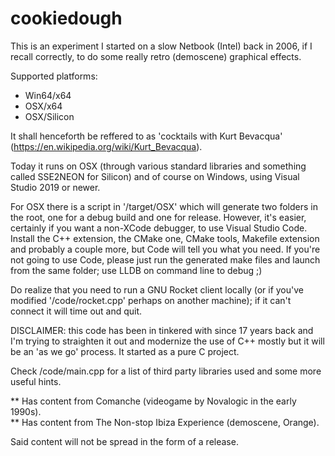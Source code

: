 # cookiedough

This is an experiment I started on a slow Netbook (Intel) back in 2006, if I recall correctly, to do some really retro
(demoscene) graphical effects. 

Supported platforms:
- Win64/x64
- OSX/x64
- OSX/Silicon

It shall henceforth be reffered to as 'cocktails with Kurt Bevacqua' (https://en.wikipedia.org/wiki/Kurt_Bevacqua).

Today it runs on OSX (through various standard libraries and something called SSE2NEON for Silicon) and of course on Windows, 
using Visual Studio 2019 or newer.

For OSX there is a script in '/target/OSX' which will generate two folders in the root, one for a debug build and one
for release. However, it's easier, certainly if you want a non-XCode debugger, to use Visual Studio Code. Install the
C++ extension, the CMake one, CMake tools, Makefile extension and probably a couple more, but Code will tell you what you
need. If you're not going to use Code, please just run the generated make files and launch from the same folder; use
LLDB on command line to debug ;)

Do realize that you need to run a GNU Rocket client locally (or if you've modified '/code/rocket.cpp' perhaps on another
machine); if it can't connect it will time out and quit.

DISCLAIMER: this code has been in tinkered with since 17 years back and I'm trying to straighten it out and modernize
the use of C++ mostly but it will be an 'as we go' process. It started as a pure C project.

Check /code/main.cpp for a list of third party libraries used and some more useful hints.

** Has content from Comanche (videogame by Novalogic in the early 1990s).  
** Has content from The Non-stop Ibiza Experience (demoscene, Orange).

Said content will not be spread in the form of a release.
